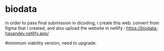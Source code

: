 # biodata
in order to pass final submission in dicoding, i create this web.
convert from figma that i created, and also upload the website in netlify : https://biodata-hasandev.netlify.app/

#minimum viability version, need to upgrade.
